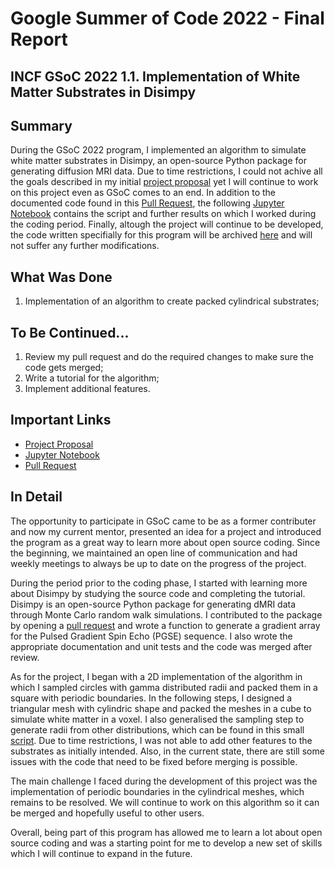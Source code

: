 # Google Summer of Code 2022 - Final Report
## INCF GSoC 2022 1.1. Implementation of White Matter Substrates in Disimpy

## Summary 

During the GSoC 2022 program, I implemented an algorithm to simulate white matter substrates in Disimpy, an open-source Python package for generating diffusion MRI data. Due to time restrictions, I could not achive all the goals described in my initial [project proposal](https://github.com/renata-cruz/GSoC/blob/d8b7bb829b809203a9f2ca79f44553e454592ec9/GSoC_ProjectProposal.pdf) yet I will continue to work on this project even as GSoC comes to an end. In addition to the documented code found in this [Pull Request](https://github.com/kerkelae/disimpy/pull/16#issue-1321589071), the following [Jupyter Notebook](https://github.com/renata-cruz/GSoC/blob/d7aee6517fa2d73611bd3be5bef52a87ddba187b/GSoC2022_Disimpy_WM_Substrates.ipynb) contains the script and further results on which I worked during the coding period. Finally, altough the project will continue to be developed, the code written specifially for this program will be archived [here](https://github.com/renata-cruz/disimpy.git) and will not suffer any further modifications.


## What Was Done

1. Implementation of an algorithm to create packed cylindrical substrates;


## To Be Continued...

1. Review my pull request and do the required changes to make sure the code gets merged;
2. Write a tutorial for the algorithm;
3. Implement additional features.


## Important Links

- [Project Proposal](https://github.com/renata-cruz/GSoC/blob/d8b7bb829b809203a9f2ca79f44553e454592ec9/GSoC_ProjectProposal.pdf)
- [Jupyter Notebook](https://github.com/renata-cruz/GSoC/blob/d8b7bb829b809203a9f2ca79f44553e454592ec9/GSoC2022_Disimpy_WM_Substrates.ipynb)
- [Pull Request](https://github.com/kerkelae/disimpy/pull/16#issue-1321589071)


## In Detail

The opportunity to participate in GSoC came to be as a former contributer and now my current mentor, presented an idea for a project and introduced the program as a great way to learn more about open source coding. Since the beginning, we maintained an open line of communication and had weekly meetings to always be up to date on the progress of the project. 

During the period prior to the coding phase, I started with learning more about Disimpy by studying the source code and completing the tutorial. Disimpy is an open-source Python package for generating dMRI data through Monte Carlo random walk simulations. I contributed to the package by opening a [pull request](https://github.com/kerkelae/disimpy/pull/13#issue-1166368430) and wrote a function to generate a gradient array for the Pulsed Gradient Spin Echo (PGSE) sequence. I also wrote the appropriate documentation and unit tests and the code was merged after review.

As for the project, I began with a 2D implementation of the algorithm in which I sampled circles with gamma distributed radii and packed them in a square with periodic boundaries. In the following steps, I designed a triangular mesh with cylindric shape and packed the meshes in a cube to simulate white matter in a voxel. I also generalised the sampling step to generate radii from other distributions, which can be found in this small [script](https://github.com/renata-cruz/GSoC/blob/ca3376ec29f1b064744f001c9b47204d20395e08/GeneralDistsCircles.py). Due to time restrictions, I was not able to add other features to the substrates as initially intended. Also, in the current state, there are still some issues with the code that need to be fixed before merging is possible. 

The main challenge I faced during the development of this project was the implementation of periodic boundaries in the cylindrical meshes, which remains to be resolved. We will continue to work on this algorithm so it can be merged and hopefully useful to other users.

Overall, being part of this program has allowed me to learn a lot about open source coding and was a starting point for me to develop a new set of skills which I will continue to expand in the future.

























